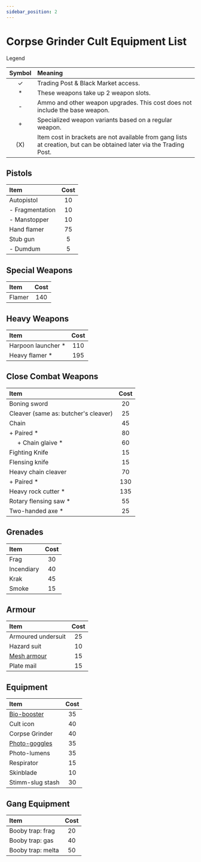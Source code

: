 ```yaml
---
sidebar_position: 2
---
```


# Corpse Grinder Cult Equipment List

Legend

| Symbol | Meaning                                                                                                          |
| :----: | :--------------------------------------------------------------------------------------------------------------- |
|   ✓    | Trading Post & Black Market access.                                                                              |
|   \*   | These weapons take up 2 weapon slots.                                                                            |
|   -    | Ammo and other weapon upgrades. This cost does not include the base weapon.                                      |
|   +    | Specialized weapon variants based on a regular weapon.                                                           |
|  (X)   | Item cost in brackets are not available from gang lists at creation, but can be obtained later via the Trading Post. |

## Pistols

| Item            | Cost |
| :-------------- | :--: |
| Autopistol      |  10  |
| - Fragmentation |  10  |
| - Manstopper    |  10  |
| Hand flamer     |  75  |
| Stub gun        |  5   |
| - Dumdum        |  5   |

## Special Weapons

| Item   | Cost |
| :----- | :--: |
| Flamer | 140  |

## Heavy Weapons

| Item                | Cost |
| :------------------ | :--: |
| Harpoon launcher \* | 110  |
| Heavy flamer \*     | 195  |

## Close Combat Weapons

| Item                                            | Cost |
| :---------------------------------------------- | :--: |
| Boning sword                                    |  20  |
| Cleaver (same as: butcher's cleaver)            |  25  |
| Chain                                           |  45  |
| + Paired \*                                     |  80  |
| &nbsp;&nbsp;&nbsp;&nbsp;&nbsp;+ Chain glaive \* |  60  |
| Fighting Knife                                           |  15  |
| Flensing knife                                  |  15  |
| Heavy chain cleaver                             |  70  |
| + Paired \*                                     | 130  |
| Heavy rock cutter \*                            | 135  |
| Rotary flensing saw \*                          |  55  |
| Two-handed axe \*                               |  25  |

## Grenades

| Item       | Cost |
| :--------- | :--: |
| Frag       |  30  |
| Incendiary |  40  |
| Krak       |  45  |
| Smoke      |  15  |

## Armour

| Item               | Cost |
| :----------------- | :--: |
| Armoured undersuit |  25  |
| Hazard suit        |  10  |
| [Mesh armour](/docs/armoury/armour#mesh-armour)               |  15  |
| Plate mail         |  15  |

## Equipment

| Item             | Cost |
| :--------------- | :--: |
| [Bio-booster](/docs/armoury/personal-equipment#bio-booster)      |  35  |
| Cult icon        |  40  |
| Corpse Grinder   |  40  |
| [Photo-goggles](/docs/armoury/personal-equipment#photo-goggles)    |  35  |
| Photo-lumens     |  35  |
| Respirator       |  15  |
| Skinblade        |  10  |
| Stimm-slug stash |  30  |

## Gang Equipment

| Item              | Cost |
| :---------------- | :--: |
| Booby trap: frag  |  20  |
| Booby trap: gas   |  40  |
| Booby trap: melta |  50  |
